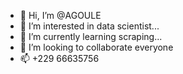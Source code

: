 - 👋 Hi, I’m @AGOULE
- 👀 I’m interested in data scientist...
- 🌱 I’m currently learning  scraping...
- 💞️ I’m looking to collaborate everyone
- 📫 +229 66635756

<!---
AGOULE/AGOULE is a ✨ special ✨ repository because its `README.md` (this file) appears on your GitHub profile.
You can click the Preview link to take a look at your changes.
--->

